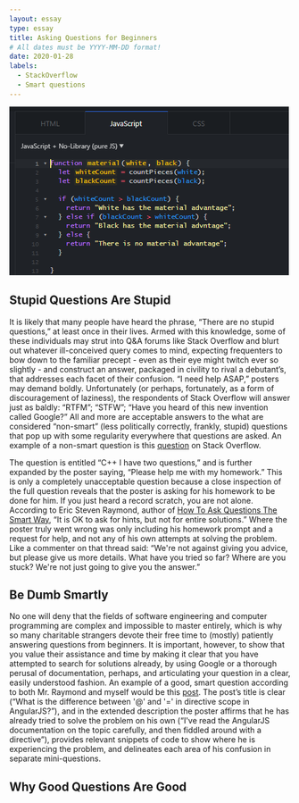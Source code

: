 ```yaml
---
layout: essay
type: essay
title: Asking Questions for Beginners
# All dates must be YYYY-MM-DD format!
date: 2020-01-28
labels:
  - StackOverflow
  - Smart questions
---
```


<img class="ui medium left floated image" src="../images/javascript.PNG">    

## Stupid Questions Are Stupid

It is likely that many people have heard the phrase, “There are no stupid questions,” at least once in their lives. Armed with this knowledge, some of these individuals may strut into Q&A forums like Stack Overflow and blurt out whatever ill-conceived query comes to mind, expecting frequenters to bow down to the familiar precept - even as their eye might twitch ever so slightly - and construct an answer, packaged in civility to rival a debutant’s, that addresses each facet of their confusion. “I need help ASAP,” posters may demand boldly. Unfortunately (or perhaps, fortunately, as a form of discouragement of laziness), the respondents of Stack Overflow will answer just as baldly: “RTFM”; “STFW”; “Have you heard of this new invention called Google?” All and more are acceptable answers to the what are considered “non-smart” (less politically correctly, frankly, stupid) questions that pop up with some regularity everywhere that questions are asked. An example of a non-smart question is this [question](https://stackoverflow.com/questions/5886112/c-i-have-two-questions) on Stack Overflow. 

The question is entitled “C++ I have two questions,” and is further expanded by the poster saying, “Please help me with my homework.” This is only a completely unacceptable question because a close inspection of the full question reveals that the poster is asking for his homework to be done for him. If you just heard a record scratch, you are not alone. According to Eric Steven Raymond, author of [How To Ask Questions The Smart Way]( http://www.catb.org/esr/faqs/smart-questions.html#code), “It is OK to ask for hints, but not for entire solutions.”  Where the poster truly went wrong was only including his homework prompt and a request for help, and not any of his own attempts at solving the problem. Like a commenter on that thread said: “We're not against giving you advice, but please give us more details. What have you tried so far? Where are you stuck? We're not just going to give you the answer.”

## Be Dumb Smartly

No one will deny that the fields of software engineering and computer programming are complex and impossible to master entirely, which is why so many charitable strangers devote their free time to (mostly) patiently answering questions from beginners. It is important, however, to show that you value their assistance and time by making it clear that you have attempted to search for solutions already, by using Google or a thorough perusal of documentation, perhaps, and articulating your question in a clear, easily understood fashion. An example of a good, smart question according to both Mr. Raymond and myself would be this [post]( https://stackoverflow.com/questions/14050195/what-is-the-difference-between-and-in-directive-scope-in-angularjs). The post’s title is clear (“What is the difference between '@' and '=' in directive scope in AngularJS?”), and in the extended description the poster affirms that he has already tried to solve the problem on his own (“I've read the AngularJS documentation on the topic carefully, and then fiddled around with a directive”), provides relevant snippets of code to show where he is experiencing the problem, and delineates each area of his confusion in separate mini-questions. 

## Why Good Questions Are Good





